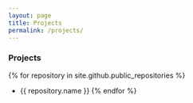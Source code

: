 ```yaml
---
layout: page
title: Projects
permalink: /projects/
---
```


### Projects

{% for repository in site.github.public_repositories %}
  * {{ repository.name }}
{% endfor %}
